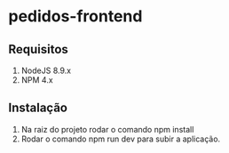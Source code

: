 # pedidos-frontend

## Requisitos
1. NodeJS 8.9.x
2. NPM 4.x

## Instalação
1. Na raiz do projeto rodar o comando npm install
2. Rodar o comando npm run dev para subir a aplicação.
